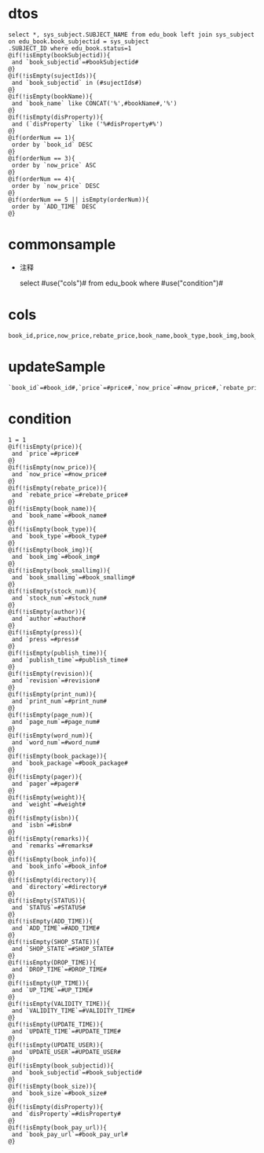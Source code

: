dtos
===

    select *, sys_subject.SUBJECT_NAME from edu_book left join sys_subject on edu_book.book_subjectid = sys_subject
    .SUBJECT_ID where edu_book.status=1
   	@if(!isEmpty(bookSubjectid)){
   	 and `book_subjectid`=#bookSubjectid#
   	@}
   	@if(!isEmpty(sujectIds)){
   	 and `book_subjectid` in (#sujectIds#)
  	@}
   	@if(!isEmpty(bookName)){
   	 and `book_name` like CONCAT('%',#bookName#,'%')
   	@}
   	@if(!isEmpty(disProperty)){
   	 and (`disProperty` like ('%#disProperty#%')
   	@}
   	@if(orderNum == 1){
   	 order by `book_id` DESC
   	@}
   	@if(orderNum == 3){
   	 order by `now_price` ASC
   	@}
   	@if(orderNum == 4){
   	 order by `now_price` DESC
   	@}			
   	@if(orderNum == 5 || isEmpty(orderNum)){
   	 order by `ADD_TIME` DESC
   	@}   	
   	

commonsample
===
* 注释

	select #use("cols")# from edu_book where #use("condition")#

cols
===

	book_id,price,now_price,rebate_price,book_name,book_type,book_img,book_smallimg,stock_num,author,press,publish_time,revision,print_num,page_num,word_num,book_package,pager,weight,isbn,remarks,book_info,directory,STATUS,ADD_TIME,SHOP_STATE,DROP_TIME,UP_TIME,VALIDITY_TIME,UPDATE_TIME,UPDATE_USER,book_subjectid,book_size,disProperty,book_pay_url

updateSample
===

	`book_id`=#book_id#,`price`=#price#,`now_price`=#now_price#,`rebate_price`=#rebate_price#,`book_name`=#book_name#,`book_type`=#book_type#,`book_img`=#book_img#,`book_smallimg`=#book_smallimg#,`stock_num`=#stock_num#,`author`=#author#,`press`=#press#,`publish_time`=#publish_time#,`revision`=#revision#,`print_num`=#print_num#,`page_num`=#page_num#,`word_num`=#word_num#,`book_package`=#book_package#,`pager`=#pager#,`weight`=#weight#,`isbn`=#isbn#,`remarks`=#remarks#,`book_info`=#book_info#,`directory`=#directory#,`STATUS`=#STATUS#,`ADD_TIME`=#ADD_TIME#,`SHOP_STATE`=#SHOP_STATE#,`DROP_TIME`=#DROP_TIME#,`UP_TIME`=#UP_TIME#,`VALIDITY_TIME`=#VALIDITY_TIME#,`UPDATE_TIME`=#UPDATE_TIME#,`UPDATE_USER`=#UPDATE_USER#,`book_subjectid`=#book_subjectid#,`book_size`=#book_size#,`disProperty`=#disProperty#,`book_pay_url`=#book_pay_url#

condition
===

	1 = 1  
	@if(!isEmpty(price)){
	 and `price`=#price#
	@}
	@if(!isEmpty(now_price)){
	 and `now_price`=#now_price#
	@}
	@if(!isEmpty(rebate_price)){
	 and `rebate_price`=#rebate_price#
	@}
	@if(!isEmpty(book_name)){
	 and `book_name`=#book_name#
	@}
	@if(!isEmpty(book_type)){
	 and `book_type`=#book_type#
	@}
	@if(!isEmpty(book_img)){
	 and `book_img`=#book_img#
	@}
	@if(!isEmpty(book_smallimg)){
	 and `book_smallimg`=#book_smallimg#
	@}
	@if(!isEmpty(stock_num)){
	 and `stock_num`=#stock_num#
	@}
	@if(!isEmpty(author)){
	 and `author`=#author#
	@}
	@if(!isEmpty(press)){
	 and `press`=#press#
	@}
	@if(!isEmpty(publish_time)){
	 and `publish_time`=#publish_time#
	@}
	@if(!isEmpty(revision)){
	 and `revision`=#revision#
	@}
	@if(!isEmpty(print_num)){
	 and `print_num`=#print_num#
	@}
	@if(!isEmpty(page_num)){
	 and `page_num`=#page_num#
	@}
	@if(!isEmpty(word_num)){
	 and `word_num`=#word_num#
	@}
	@if(!isEmpty(book_package)){
	 and `book_package`=#book_package#
	@}
	@if(!isEmpty(pager)){
	 and `pager`=#pager#
	@}
	@if(!isEmpty(weight)){
	 and `weight`=#weight#
	@}
	@if(!isEmpty(isbn)){
	 and `isbn`=#isbn#
	@}
	@if(!isEmpty(remarks)){
	 and `remarks`=#remarks#
	@}
	@if(!isEmpty(book_info)){
	 and `book_info`=#book_info#
	@}
	@if(!isEmpty(directory)){
	 and `directory`=#directory#
	@}
	@if(!isEmpty(STATUS)){
	 and `STATUS`=#STATUS#
	@}
	@if(!isEmpty(ADD_TIME)){
	 and `ADD_TIME`=#ADD_TIME#
	@}
	@if(!isEmpty(SHOP_STATE)){
	 and `SHOP_STATE`=#SHOP_STATE#
	@}
	@if(!isEmpty(DROP_TIME)){
	 and `DROP_TIME`=#DROP_TIME#
	@}
	@if(!isEmpty(UP_TIME)){
	 and `UP_TIME`=#UP_TIME#
	@}
	@if(!isEmpty(VALIDITY_TIME)){
	 and `VALIDITY_TIME`=#VALIDITY_TIME#
	@}
	@if(!isEmpty(UPDATE_TIME)){
	 and `UPDATE_TIME`=#UPDATE_TIME#
	@}
	@if(!isEmpty(UPDATE_USER)){
	 and `UPDATE_USER`=#UPDATE_USER#
	@}
	@if(!isEmpty(book_subjectid)){
	 and `book_subjectid`=#book_subjectid#
	@}
	@if(!isEmpty(book_size)){
	 and `book_size`=#book_size#
	@}
	@if(!isEmpty(disProperty)){
	 and `disProperty`=#disProperty#
	@}
	@if(!isEmpty(book_pay_url)){
	 and `book_pay_url`=#book_pay_url#
	@}